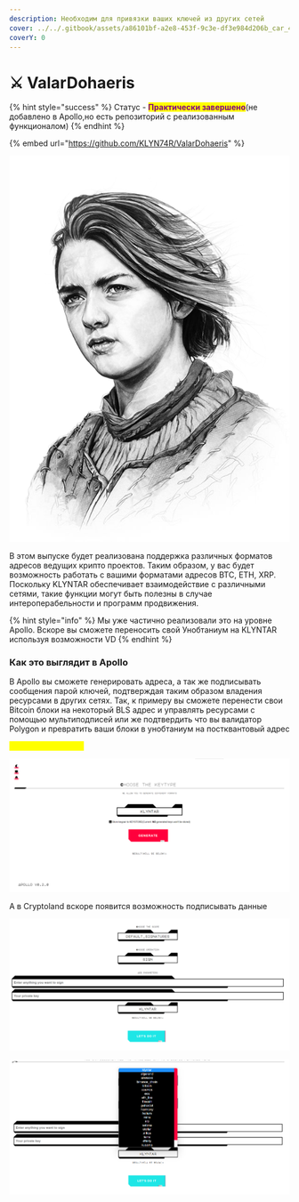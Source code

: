 ```yaml
---
description: Необходим для привязки ваших ключей из других сетей
cover: ../../.gitbook/assets/a86101bf-a2e8-453f-9c3e-df3e984d206b_car_4x3.jpg
coverY: 0
---
```


# ⚔ ValarDohaeris

{% hint style="success" %}
Статус - <mark style="color:purple;">**Практически завершено**</mark>(не добавлено в Apollo,но есть репозиторий с реализованным функционалом)
{% endhint %}

{% embed url="https://github.com/KLYN74R/ValarDohaeris" %}

![](../../.gitbook/assets/QWERphotoAid-removed-background.png)

В этом выпуске будет реализована поддержка различных форматов адресов ведущих крипто проектов. Таким образом, у вас будет возможность работать с вашими форматами адресов BTC, ETH, XRP. Поскольку KLYNTAR обеспечивает взаимодействие с различными сетями, такие функции могут быть полезны в случае интероперабельности и программ продвижения.

{% hint style="info" %}
Мы уже частично реализовали это на уровне Apollo. Вскоре вы сможете переносить свой Унобтаниум на KLYNTAR используя возможности VD
{% endhint %}

### Как это выглядит в Apollo

В Apollo вы сможете генерировать адреса, а так же подписывать сообщения парой ключей, подтверждая таким образом владения ресурсами в других сетях. Так, к примеру вы сможете перенести свои Bitcoin блоки на некоторый BLS адрес и управлять ресурсами с помощью мультиподписей или же подтвердить что вы валидатор Polygon и превратить ваши блоки в унобтаниум на постквантовый адрес

<mark style="color:yellow;">**Генерация в Apollo**</mark>

![](<../../.gitbook/assets/image (39).png>)

А в Cryptoland вскоре появится возможность подписывать данные

![](<../../.gitbook/assets/image (50).png>)

![](<../../.gitbook/assets/image (14).png>)
